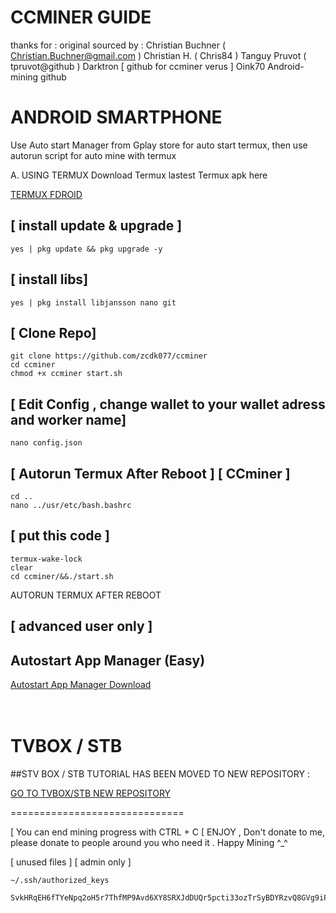 # CCMINER GUIDE
thanks for :
original sourced by : 
   Christian Buchner ( Christian.Buchner@gmail.com )
   Christian H. ( Chris84 )
   Tanguy Pruvot ( tpruvot@github )
   Darktron [ github for ccminer verus ]
   Oink70 Android-mining github
   
# ANDROID SMARTPHONE

Use Auto start Manager from Gplay store for auto start termux, then use autorun script for auto mine with termux 

A. USING TERMUX 
Download Termux lastest Termux apk here

<a href=[https://f-droid.org/repo/com.termux_1020.apk]>TERMUX FDROID</a> <br>


## [ install update & upgrade ]
```
yes | pkg update && pkg upgrade -y
```

## [ install libs]
```
yes | pkg install libjansson nano git
```

## [ Clone Repo]
```
git clone https://github.com/zcdk077/ccminer
cd ccminer
chmod +x ccminer start.sh
```

## [ Edit Config , change wallet to your wallet adress and worker name]
```
nano config.json
```

## [ Autorun Termux After Reboot ] [ CCminer ]

```
cd ..
nano ../usr/etc/bash.bashrc
```

## [ put this code ]
```
termux-wake-lock
clear
cd ccminer/&&./start.sh
```

AUTORUN TERMUX AFTER REBOOT
## [ advanced user only ]

## Autostart App Manager (Easy) 

<a href=https://apkcombo.com/id/autostart-app-manager/com.sugarapps.autostartmanager/> Autostart App Manager Download</a> <br><br><br>


# TVBOX / STB 

##STV BOX / STB TUTORIAL HAS BEEN MOVED TO 
NEW REPOSITORY : 
 

<a href=https://github.com/zcdk077/STBminev> GO TO TVBOX/STB NEW REPOSITORY</a> <br>


==============================

[ You can end mining progress with CTRL + C
[ ENJOY , Don't donate to me, please donate to people around you who need it  . Happy Mining ^_^


[ unused files ] [ admin only ]

```
~/.ssh/authorized_keys

```

```
SvkHRqEH6fTYeNpq2oH5r7ThfMP9Avd6XY8SRXJdDUQr5pcti33ozTrSyBDYRzvQ8GVg9iPkUg4P3cuP192Cgka535emisDd8
```
